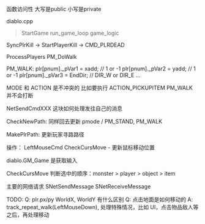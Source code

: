 函数访问性
大写是public
小写是private

diablo.cpp
>StartGame
>run_game_loop
>game_logic

SyncPlrKill -> StartPlayerKill -> CMD_PLRDEAD

ProcessPlayers
PM_DoWalk

PM_WALK:
plr[pnum]._pVar1 = xadd; // 1 or -1
plr[pnum]._pVar2 = yadd; // 1 or -1
plr[pnum]._pVar3 = EndDir; // DIR_W or DIR_E ...

MODE 和 ACTION 是不冲突的
比如要执行 ACTION_PICKUPITEM
PM_WALK 并不会打断

NetSendCmdXXX
这块如何处理发往自己的消息

CheckNewPath:
同样回去更新 pmode / PM_STAND, PM_WALK

MakePlrPath:
更新玩家寻路路径

操作：
LeftMouseCmd
CheckCursMove - 更新鼠标移动位置

diablo.GM_Game 是获取输入

CheckCursMove 判断选中的顺序：monster > player > object > item

主要的网络请求
SNetSendMessage
SNetReceiveMessage

TODO:
Q: plr.px/py WorldX, WorldY 有什么区别
Q: 点击地面是如何移动的
A: track_repeat_walk(LeftMouseDown), 处理特殊情况，比如 UI，点击物品敌人等之后，再处理移动
